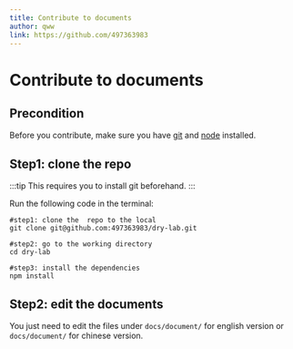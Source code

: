 ```yaml
---
title: Contribute to documents
author: qww
link: https://github.com/497363983
---
```


# Contribute to documents

## Precondition

Before you contribute, make sure you have [git](https://git-scm.com/) and [node](https://nodejs.org/en/) installed.

## Step1: clone the repo

:::tip
This requires you to install git beforehand.
:::

Run the following code in the terminal:

```shell
#step1: clone the  repo to the local
git clone git@github.com:497363983/dry-lab.git

#step2: go to the working directory
cd dry-lab

#step3: install the dependencies
npm install
```

## Step2: edit the documents

You just need to edit the files under ```docs/document/``` for english version or ```docs/document/``` for chinese version.

## 